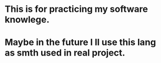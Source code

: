 # This is for practicing my software knowlege.
# Maybe in the future I ll use this lang as smth used in real project.